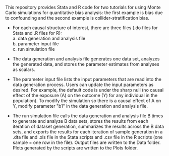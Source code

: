 This repository provides Stata and R code for two tutorials for using Monte Carlo simulations for quantitative bias analysis: the first example is bias due to confounding and the second example is collider-stratification bias. 

* For each causal structure of interest, there are three files (.do files for Stata and .R files for R): <br>
a. data generation and analysis file <br>
b. parameter input file <br> 
c. run simulation file

* The data generation and analysis file generates one data set, analyzes the generated data, and stores the parameter estimates from analyses as scalars. 

* The parameter input file lists the input parameters that are read into the data generation process. Users can update the input parameters as desired. For example, the default code is under the sharp null (no causal effect of the exposure (A) on the outcome (Y) for any individual in the population). To modify the simulation so there is a causal effect of A on Y, modify parameter "b1" in the data generation and analysis file. 

* The run simulation file calls the data generation and analysis file B times to generate and analyze B data sets, stores the results from each iteration of dataset generation, summarizes the results across the B data sets, and exports the results for each iteration of sample generation in a .dta file and .xls file in the Stata scripts and .csv file in the R scripts (one sample = one row in the file). Output files are written to the Data folder. Plots generated by the scripts are written to the Plots folder.
